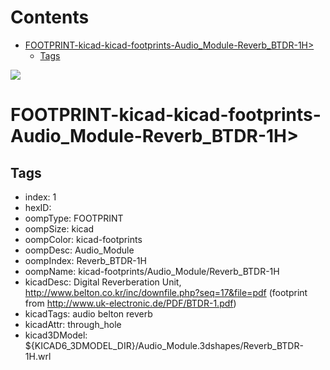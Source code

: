 



Contents
========

* [FOOTPRINT-kicad-kicad-footprints-Audio_Module-Reverb_BTDR-1H>](#footprint-kicad-kicad-footprints-audio_module-reverb_btdr-1h)
	* [Tags](#tags)
  
![][im]
# FOOTPRINT-kicad-kicad-footprints-Audio_Module-Reverb_BTDR-1H>

## Tags

- index: 1
- hexID: 
- oompType: FOOTPRINT
- oompSize: kicad
- oompColor: kicad-footprints
- oompDesc: Audio_Module
- oompIndex: Reverb_BTDR-1H
- oompName: kicad-footprints/Audio_Module/Reverb_BTDR-1H
- kicadDesc: Digital Reverberation Unit, http://www.belton.co.kr/inc/downfile.php?seq=17&file=pdf (footprint from http://www.uk-electronic.de/PDF/BTDR-1.pdf)
- kicadTags: audio belton reverb
- kicadAttr: through_hole
- kicad3DModel: ${KICAD6_3DMODEL_DIR}/Audio_Module.3dshapes/Reverb_BTDR-1H.wrl



[im]: image.png
